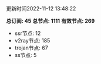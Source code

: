 更新时间2022-11-12 13:48:22

**总订阅: 45**
**总节点: 1111**
**有效节点: 269**
- ssr节点: 12
- v2ray节点: 185
- trojan节点: 67
- ss节点: 5
